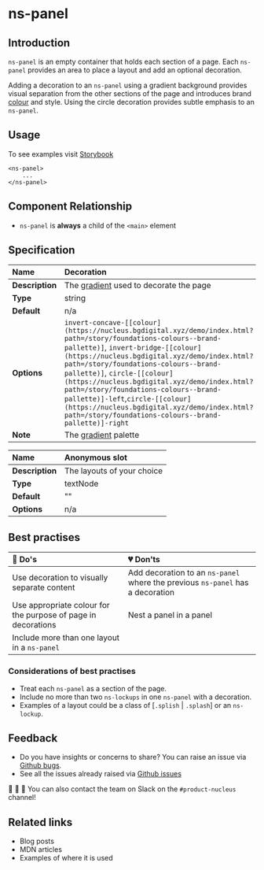 # ns-panel

## Introduction

`ns-panel` is an empty container that holds each section of a page. Each `ns-panel` provides an area to place a layout and add an optional decoration.

Adding a decoration to an `ns-panel` using a gradient background provides visual separation from the other sections of the page and introduces brand [colour](https://nucleus.bgdigital.xyz/demo/index.html?path=/story/foundations-colours--brand-pallette) and style. Using the circle decoration provides subtle emphasis to an `ns-panel`.

## Usage

To see examples visit [Storybook](https://nucleus.bgdigital.xyz/demo/index.html?path=/story/playground-panels--lockup-decoration-panel&knob-Decoration=invert-concave-cyan)

```markup
<ns-panel>
    ...
</ns-panel>
```

## Component Relationship

* `ns-panel` is **always** a child of the `<main>` element  

## Specification

| **Name** | Decoration |
| :--- | :--- |
| **Description** | The [gradient](https://nucleus.bgdigital.xyz/demo/index.html?path=/story/foundations-colours--gradient-pallette) used to decorate the page |
| **Type** | string |
| **Default** | n/a |
| **Options** | `invert-concave-[[colour](https://nucleus.bgdigital.xyz/demo/index.html?path=/story/foundations-colours--brand-pallette)]`, `invert-bridge-[[colour](https://nucleus.bgdigital.xyz/demo/index.html?path=/story/foundations-colours--brand-pallette)]`, `circle-[[colour](https://nucleus.bgdigital.xyz/demo/index.html?path=/story/foundations-colours--brand-pallette)]-left`,`circle-[[colour](https://nucleus.bgdigital.xyz/demo/index.html?path=/story/foundations-colours--brand-pallette)]-right` |
| **Note** | The [gradient](https://nucleus.bgdigital.xyz/demo/index.html?path=/story/foundations-colours--gradient-pallette) palette |

| **Name** | Anonymous slot |
| :--- | :--- |
| **Description** | The layouts of your choice |
| **Type** | textNode |
| **Default** | "" |
| **Options** | n/a |

## Best practises

| 💚 Do's | 💔 Don'ts |
| :--- | :--- |
| Use decoration to visually separate content | Add decoration to an `ns-panel` where the previous `ns-panel` has a decoration |
| Use appropriate colour for the purpose of page in decorations | Nest a panel in a panel |
| Include more than one layout in a `ns-panel` |  |

### Considerations of best practises

* Treat each `ns-panel` as a section of the page.
* Include no more than two `ns-lockups` in one `ns-panel` with a decoration.
* Examples of a layout could be a class of [`.splish` | `.splash`] or an `ns-lockup`.

## Feedback

* Do you have insights or concerns to share? You can raise an issue via [Github bugs](https://github.com/ConnectedHomes/nucleus/issues/new?assignees=&labels=Bug&template=a--bug-report.md&title=[bug]%20[ns-panel]).
* See all the issues already raised via [Github issues](https://github.com/connectedHomes/nucleus/issues?utf8=%E2%9C%93&q=is%3Aopen+is%3Aissue+label%3ABug+[ns-panel])

💩 🎉 🦄 You can also contact the team on Slack on the `#product-nucleus` channel!

## Related links

* Blog posts
* MDN articles
* Examples of where it is used

